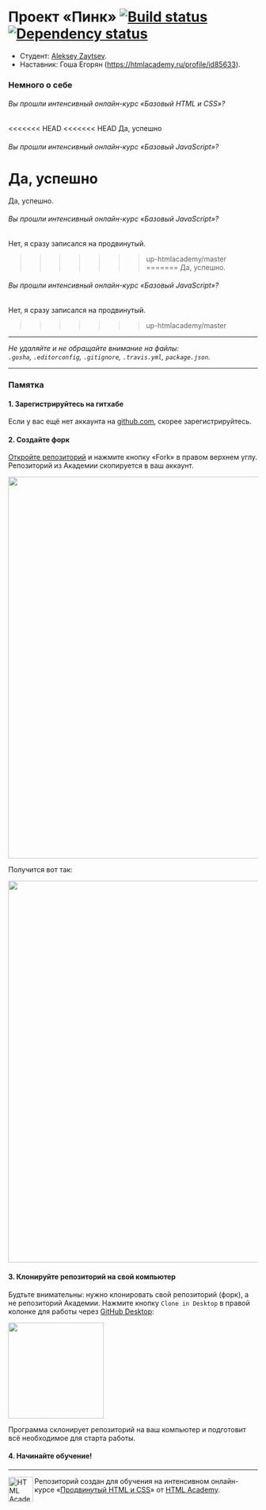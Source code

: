 # Проект «Пинк» [![Build status][travis-image]][travis-url] [![Dependency status][dependency-image]][dependency-url]

* Студент: [Aleksey Zaytsev](https://htmlacademy.ru/profile/id90516).
* Наставник: Гоша Егорян (https://htmlacademy.ru/profile/id85633).

### Немного о себе

###### Вы прошли интенсивный онлайн-курс «Базовый HTML и CSS»?
<<<<<<< HEAD
<<<<<<< HEAD
Да, успешно

###### Вы прошли интенсивный онлайн-курс «Базовый JavaScript»?
Да, успешно
=======
Да, успешно.

###### Вы прошли интенсивный онлайн-курс «Базовый JavaScript»?
Нет, я сразу записался на продвинутый.
>>>>>>> up-htmlacademy/master
=======
Да, успешно.

###### Вы прошли интенсивный онлайн-курс «Базовый JavaScript»?
Нет, я сразу записался на продвинутый.
>>>>>>> up-htmlacademy/master

---

_Не удаляйте и не обращайте внимание на файлы:_<br>
_`.gosha`, `.editorconfig`, `.gitignore`, `.travis.yml`, `package.json`._

---

### Памятка

#### 1. Зарегистрируйтесь на гитхабе

Если у вас ещё нет аккаунта на [github.com](https://github.com/join), скорее зарегистрируйтесь.

#### 2. Создайте форк

[Откройте репозиторий](https://github.com/up-htmlacademy/90516-pink) и нажмите кнопку «Fork» в правом верхнем углу. Репозиторий из Академии скопируется в ваш аккаунт.

<img width="769" alt="" src="https://cloud.githubusercontent.com/assets/10909/11118585/001eff4a-8954-11e5-9f14-6cc87a9561f8.png">

Получится вот так:

<img width="769" alt="" src="https://cloud.githubusercontent.com/assets/10909/11118586/004fe998-8954-11e5-8c41-cd5b5941543d.png">

#### 3. Клонируйте репозиторий на свой компьютер

Будтьте внимательны: нужно клонировать свой репозиторий (форк), а не репозиторий Академии. Нажмите кнопку `Clone in Desktop` в правой колонке для работы через [GitHub Desktop](https://desktop.github.com):

<img width="193" alt="" src="https://cloud.githubusercontent.com/assets/10909/11118587/005562ce-8954-11e5-8c61-2aec8240588d.png">

Программа склонирует репозиторий на ваш компьютер и подготовит всё необходимое для старта работы.

#### 4. Начинайте обучение!

---

<a href="https://htmlacademy.ru/advanced_intensive"><img align="left" width="50" height="50" title="HTML Academy" src="https://htmlacademy.ru/static/img/logo-github-adaptive.svg"></a>

Репозиторий создан для обучения на интенсивном онлайн-курсе «[Продвинутый HTML и CSS](https://htmlacademy.ru/advanced_intensive)» от [HTML Academy](https://htmlacademy.ru).

[travis-image]: https://travis-ci.org/up-htmlacademy/90516-pink.svg?branch=master
[travis-url]: https://travis-ci.org/up-htmlacademy/90516-pink
[dependency-image]: https://david-dm.org/up-htmlacademy/90516-pink.svg?style=flat-square
[dependency-url]: https://david-dm.org/up-htmlacademy/90516-pink
